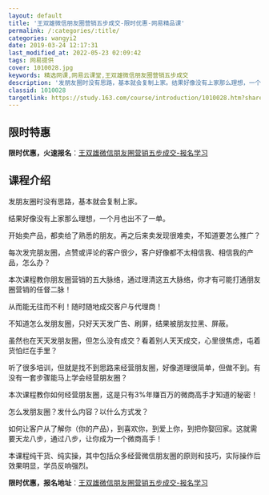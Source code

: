 ```yaml
---
layout: default
title: '王双雄微信朋友圈营销五步成交-限时优惠-网易精品课'
permalink: /:categories/:title/
categories: wangyi2
date: 2019-03-24 12:17:31
last_modified_at: 2022-05-23 02:09:42
tags: 网易提供
cover: 1010028.jpg
keywords: 精选网课,网易云课堂,王双雄微信朋友圈营销五步成交
description: '发朋友圈时没有思路，基本就会复制上家。结果好像没有上家那么理想，一个月也出不了一单。开始卖产品，都卖给了熟悉的朋友。再之'
classid: 1010028
targetlink: https://study.163.com/course/introduction/1010028.htm?share=1&shareId=1025206652&utm_campaign=share&utm_medium=iphoneShare&utm_source=&utm_u=1025206652
---
```


## 限时特惠

**限时优惠，火速报名**：[王双雄微信朋友圈营销五步成交-报名学习](https://study.163.com/course/introduction/1010028.htm?share=1&shareId=1025206652&utm_campaign=share&utm_medium=iphoneShare&utm_source=&utm_u=1025206652)

## 课程介绍

发朋友圈时没有思路，基本就会复制上家。



结果好像没有上家那么理想，一个月也出不了一单。



开始卖产品，都卖给了熟悉的朋友。再之后来卖发现很难卖，不知道要怎么推广？



每次发完朋友圈，点赞或评论的客户很少，客户好像都不太相信我、相信我的产品，怎么办？

 

本次课程教你朋友圈营销的五大脉络，通过理清这五大脉络，你才有可能打通朋友圈营销的任督二脉！

从而能无往而不利！随时随地成交客户与代理商！



不知道怎么发朋友圈，只好天天发广告、刷屏，结果被朋友拉黑、屏蔽。



虽然也在天天发朋友圈，但怎么没有成交？看着别人天天成交，心里很焦虑，屯着货怕烂在手里？



听了很多培训，但就是找不到思路来经营朋友圈，好像道理很简单，但做不到。有没有一套步骤能马上学会经营朋友圈？



本次课程教你如何经营朋友圈，这是只有3%年赚百万的微商高手才知道的秘密！



怎么发朋友圈？发什么内容？以什么方式发？



如何让客户从了解你（你的产品），到喜欢你，到爱上你，到把你娶回家。这就需要天龙八步，通过八步，让你成为一个微商高手！



本课程纯干货、纯实操，其中包括众多经营微信朋友圈的原则和技巧，实际操作后效果明显，学员反响强烈。

**限时优惠，报名地址**：[王双雄微信朋友圈营销五步成交-报名学习](https://study.163.com/course/introduction/1010028.htm?share=1&shareId=1025206652&utm_campaign=share&utm_medium=iphoneShare&utm_source=&utm_u=1025206652)

